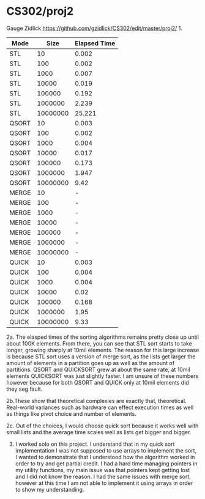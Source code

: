 # CS302/proj2
Gauge Zidlick https://github.com/gzidlick/CS302/edit/master/proj2/
1.

| Mode    | Size     | Elapsed Time  |
|---------|-------   |---------------|
| STL     | 10       | 0.002         | 
| STL     | 100      | 0.002         | 
| STL     | 1000     | 0.007         | 
| STL     | 10000    | 0.019         | 
| STL     | 100000   | 0.192         |
| STL     | 1000000  | 2.239         | 
| STL     | 10000000 | 25.221        |
| QSORT   | 10       | 0.003         | 
| QSORT   | 100      | 0.002         | 
| QSORT   | 1000     | 0.004         | 
| QSORT   | 10000    | 0.017         | 
| QSORT   | 100000   | 0.173         |
| QSORT   | 1000000  | 1.947         | 
| QSORT   | 10000000 | 9.42          |
| MERGE   | 10       | -             | 
| MERGE   | 100      | -             | 
| MERGE   | 1000     | -             | 
| MERGE   | 10000    | -             | 
| MERGE   | 100000   | -             | 
| MERGE   | 1000000  | -             | 
| MERGE   | 10000000 | -             | 
| QUICK   | 10       | 0.003         | 
| QUICK   | 100      | 0.004         | 
| QUICK   | 1000     | 0.004         | 
| QUICK   | 10000    | 0.02          | 
| QUICK   | 100000   | 0.168         | 
| QUICK   | 1000000  | 1.95          | 
| QUICK   | 10000000 | 9.33          | 

2a. The elasped times of the sorting algorithms remains pretty close up until about 100K elements. From there, you can see that STL sort starts to take longer, growing sharply at 10mil elements. The reason for this large increase is because STL sort uses a version of merge sort, as the lists get larger the amount of elements in a partition goes up as well as the amount of partitions. QSORT and QUICKSORT grew at about the same rate, at 10mil elements QUICKSORT was just slightly faster. I am unsure of these numbers however because for both QSORT and QUICK only at 10mil elements did they seg fault.



2b.These show that theoretical complexies are exactly that, theoretical. Real-world variances such as hardware can effect execution times as well as things like pivot choice and number of elements.



2c. Out of the choices, I would choose quick sort because it works well with small lists and the average time scales well as lists get bigger and bigger.



3. I worked solo on this project. I understand that in my quick sort implementation I was not supposed to use arrays to implement the sort, I wanted to demonstrate that I understood how the algorithm worked in order to try and get partial credit. I had a hard time managing pointers in my utility functions, my main issue was that pointers kept getting lost and I did not know the reason. I had the same issues with merge sort, however at this time I am not able to implement it using arrays in order to show my understanding.
